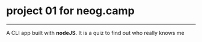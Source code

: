 # project 01 for neog.camp
---
A CLI app built with **nodeJS**. It is a quiz to find out who really knows me 
